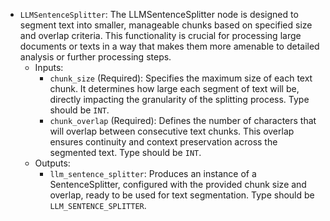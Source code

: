 - `LLMSentenceSplitter`: The LLMSentenceSplitter node is designed to segment text into smaller, manageable chunks based on specified size and overlap criteria. This functionality is crucial for processing large documents or texts in a way that makes them more amenable to detailed analysis or further processing steps.
    - Inputs:
        - `chunk_size` (Required): Specifies the maximum size of each text chunk. It determines how large each segment of text will be, directly impacting the granularity of the splitting process. Type should be `INT`.
        - `chunk_overlap` (Required): Defines the number of characters that will overlap between consecutive text chunks. This overlap ensures continuity and context preservation across the segmented text. Type should be `INT`.
    - Outputs:
        - `llm_sentence_splitter`: Produces an instance of a SentenceSplitter, configured with the provided chunk size and overlap, ready to be used for text segmentation. Type should be `LLM_SENTENCE_SPLITTER`.
